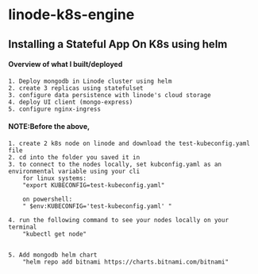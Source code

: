 # linode-k8s-engine
## Installing a Stateful App On K8s using helm


#### Overview of what I built/deployed

    1. Deploy mongodb in Linode cluster using helm
    2. create 3 replicas using statefulset
    3. configure data persistence with linode's cloud storage
    4. deploy UI client (mongo-express)
    5. configure nginx-ingress

#### NOTE:Before the above, 
    
    1. create 2 k8s node on linode and download the test-kubeconfig.yaml file
    2. cd into the folder you saved it in 
    3. to connect to the nodes locally, set kubconfig.yaml as an environmental variable using your cli 
        for linux systems:
        "export KUBECONFIG=test-kubeconfig.yaml"

        on powershell:
        " $env:KUBECONFIG='test-kubeconfig.yaml' "

    4. run the following command to see your nodes locally on your terminal
        "kubectl get node"


    5. Add mongodb helm chart
        "helm repo add bitnami https://charts.bitnami.com/bitnami"